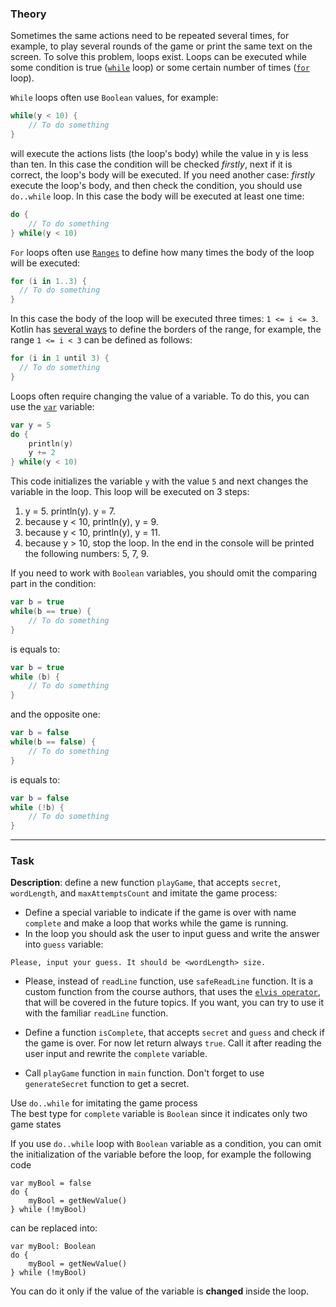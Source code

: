 ### Theory

Sometimes the same actions need to be repeated several times, 
for example, to play several rounds of the game or print the same text on the screen.
To solve this problem, loops exist.
Loops can be executed while some condition is true ([`while`](https://kotlinlang.org/docs/basic-syntax.html#while-loop) loop) 
or some certain number of times ([`for`](https://kotlinlang.org/docs/control-flow.html#for-loops) loop).

`While` loops often use `Boolean` values, for example:
```kotlin
while(y < 10) {
    // To do something
}
```
will execute the actions lists (the loop's body) while the value in y is less than ten.
In this case the condition will be checked _firstly_, next if it is correct, 
the loop's body will be executed.
If you need another case: _firstly_ execute the loop's body, and then check the condition,
you should use `do..while` loop. In this case the body will be executed at least one time:
```kotlin
do {
    // To do something
} while(y < 10)
```

`For` loops often use [`Ranges`](https://kotlinlang.org/docs/basic-syntax.html#ranges) to define 
how many times the body of the loop will be executed:
```kotlin
for (i in 1..3) {
  // To do something
}
```
In this case the body of the loop will be executed three times: `1 <= i <= 3`.
Kotlin has [several ways](https://kotlinlang.org/docs/idioms.html#iterate-over-a-range) 
to define the borders of the range, for example, the range `1 <= i < 3` can be defined as follows:
```kotlin
for (i in 1 until 3) {
  // To do something
}
```

Loops often require changing the value of a variable. 
To do this, you can use the [`var`](https://kotlinlang.org/docs/basic-syntax.html#variables) variable:
```kotlin
var y = 5
do {
    println(y)
    y += 2
} while(y < 10)
```
This code initializes the variable `y` with the value `5` and next changes the variable in the loop.
This loop will be executed on 3 steps:
1) y = 5. println(y). y = 7.
2) because y < 10, println(y), y = 9.
3) because y < 10, println(y), y = 11.
4) because y > 10, stop the loop.
In the end in the console will be printed the following numbers: 5, 7, 9.

If you need to work with `Boolean` variables, you should omit the comparing part in the condition:
```kotlin
var b = true
while(b == true) {
    // To do something
}
```
is equals to:

```kotlin
var b = true
while (b) {
    // To do something
}
```
and the opposite one:
```kotlin
var b = false
while(b == false) {
    // To do something
}
```
is equals to:

```kotlin
var b = false
while (!b) {
    // To do something
}
```


___

### Task

**Description**: define a new function `playGame`, that accepts `secret`, `wordLength`, and `maxAttemptsCount` 
and imitate the game process:
- Define a special variable to indicate if the game is over with name `complete` 
and make a loop that works while the game is running. 
- In the loop you should ask the user to input guess and write the answer into `guess` variable: 
```text
Please, input your guess. It should be <wordLength> size.
```

- Please, instead of `readLine` function, use `safeReadLine` function. 
It is a custom function from the course authors, 
that uses the [`elvis operator`](https://kotlinlang.org/docs/null-safety.html#elvis-operator), that will be covered in the future topics. 
If you want, you can try to use it with the familiar `readLine` function. 

- Define a function `isComplete`, that accepts `secret` and `guess` and check if the game is over. 
For now let return always `true`. Call it after reading the user input and rewrite the `complete` variable.

- Call `playGame` function in `main` function. 
Don't forget to use `generateSecret` function to get a secret.

<div class="Hint">
Use <code>do..while</code> for imitating the game process
</div>

<div class="Hint">
The best type for <code>complete</code> variable is <code>Boolean</code> since it indicates only two game states
</div>

<div class="Hint">

If you use <code>do..while</code> loop with <code>Boolean</code> variable as a condition, 
you can omit the initialization of the variable before the loop, for example the following code
```
var myBool = false
do {
    myBool = getNewValue()
} while (!myBool)
```
can be replaced into:
```
var myBool: Boolean
do {
    myBool = getNewValue()
} while (!myBool)
```
You can do it only if the value of the variable is <b>changed</b> inside the loop.
</div>
